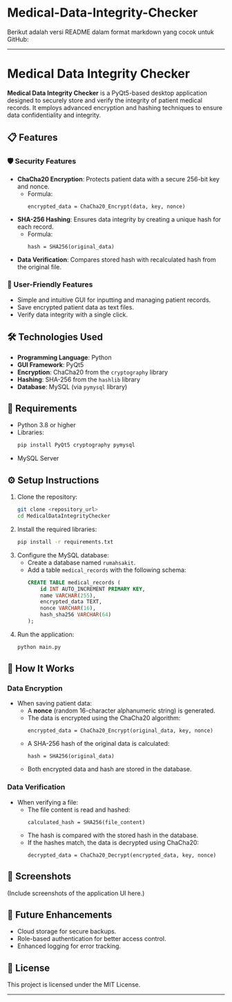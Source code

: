 # Medical-Data-Integrity-Checker


Berikut adalah versi README dalam format markdown yang cocok untuk GitHub:  

---

# Medical Data Integrity Checker  

**Medical Data Integrity Checker** is a PyQt5-based desktop application designed to securely store and verify the integrity of patient medical records. It employs advanced encryption and hashing techniques to ensure data confidentiality and integrity.  

## 📋 Features  
### 🛡️ Security Features  
- **ChaCha20 Encryption**: Protects patient data with a secure 256-bit key and nonce.  
  - Formula:  
    ```
    encrypted_data = ChaCha20_Encrypt(data, key, nonce)
    ```
- **SHA-256 Hashing**: Ensures data integrity by creating a unique hash for each record.  
  - Formula:  
    ```
    hash = SHA256(original_data)
    ```
- **Data Verification**: Compares stored hash with recalculated hash from the original file.  

### 🌟 User-Friendly Features  
- Simple and intuitive GUI for inputting and managing patient records.  
- Save encrypted patient data as text files.  
- Verify data integrity with a single click.  

## 🛠️ Technologies Used  
- **Programming Language**: Python  
- **GUI Framework**: PyQt5  
- **Encryption**: ChaCha20 from the `cryptography` library  
- **Hashing**: SHA-256 from the `hashlib` library  
- **Database**: MySQL (via `pymysql` library)  

## 📌 Requirements  
- Python 3.8 or higher  
- Libraries:  
  ```bash
  pip install PyQt5 cryptography pymysql
  ```  
- MySQL Server  

## ⚙️ Setup Instructions  
1. Clone the repository:  
   ```bash
   git clone <repository_url>
   cd MedicalDataIntegrityChecker
   ```  
2. Install the required libraries:  
   ```bash
   pip install -r requirements.txt
   ```  
3. Configure the MySQL database:  
   - Create a database named `rumahsakit`.  
   - Add a table `medical_records` with the following schema:  
     ```sql
     CREATE TABLE medical_records (
         id INT AUTO_INCREMENT PRIMARY KEY,
         name VARCHAR(255),
         encrypted_data TEXT,
         nonce VARCHAR(16),
         hash_sha256 VARCHAR(64)
     );
     ```  
4. Run the application:  
   ```bash
   python main.py
   ```  

## 📖 How It Works  
### Data Encryption  
- When saving patient data:  
  - A **nonce** (random 16-character alphanumeric string) is generated.  
  - The data is encrypted using the ChaCha20 algorithm:  
    ```
    encrypted_data = ChaCha20_Encrypt(original_data, key, nonce)
    ```
  - A SHA-256 hash of the original data is calculated:  
    ```
    hash = SHA256(original_data)
    ```
  - Both encrypted data and hash are stored in the database.  

### Data Verification  
- When verifying a file:  
  - The file content is read and hashed:  
    ```
    calculated_hash = SHA256(file_content)
    ```
  - The hash is compared with the stored hash in the database.  
  - If the hashes match, the data is decrypted using ChaCha20:  
    ```
    decrypted_data = ChaCha20_Decrypt(encrypted_data, key, nonce)
    ```

## 📸 Screenshots  
(Include screenshots of the application UI here.)  

## 🚀 Future Enhancements  
- Cloud storage for secure backups.  
- Role-based authentication for better access control.  
- Enhanced logging for error tracking.  

## 📜 License  
This project is licensed under the MIT License.  

---
